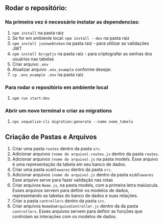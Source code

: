 ## Rodar o repositório:

### Na primeira vez é necessário instalar as dependencias:
1. `npm install` na pasta raiz
2. Se for em ambiente local: `npm install --dev` na pasta raiz
3. `npm install jsonwebtoken` na pasta raiz  - para utilizar as validações JWT
4. `npm install bcryptjs` na pasta raiz - para criptografar as senhas dos usuários nas tabelas
5. Criar arquivo `.env`
6. Atualizar arquivo `.env_example` conforme desejar.
7. `cp .env_example .env` na pasta raiz

### Para rodar o repositório em ambiente local
1. `npm run start:dev`

### Abrir um novo terminal e criar as migrations
1. `npx sequelize-cli migration:generate --name nome_tabela`

## Criação de Pastas e Arquivos
1. Criar uma pasta `routes` dentro da pasta `src`.
2. Adicionar arquivos `(nome do arquivo).routes.js` dentro da pasta `routes`.
3. Adicionar arquivos `(nome do arquivo).js` na pasta models.
    Esse arquivo é uma representação da tabela em seu banco de dados.
4. Criar uma pasta `middlewares` dentro da pasta `src`.
5. Adicionar arquivos `(nome do arquivo).js` dentro da pasta `middlewares`
    Esse arquivo serve para fazer validação nas rotas
6. Criar arquivos `Nome.js`, na pasta models, com a primeira letra maiúscula.
    Esses arquivos servem para definir os modelos de dados, representando as tabelas do banco de dados e suas relações.
7. Criar a pasta `controllers` dentro da pasta `src`.
8. Criar arquivos `NomeDoArquivoController.js` dentro da da pasta `controllers`.
    Esses arquivos servem para definir as funções que controlam as interações com os modelos de dados.